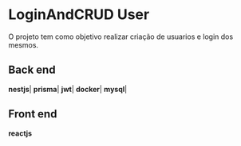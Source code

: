 # LoginAndCRUD User

O projeto tem como objetivo realizar criação de usuarios e login dos mesmos.


## Back end

**nestjs**|
**prisma**|
**jwt**|
**docker**|
**mysql**|

## Front end

**reactjs**

